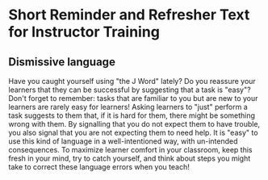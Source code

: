 # Short Reminder and Refresher Text for Instructor Training
## Dismissive language
Have you caught yourself using "the J Word" lately? Do you reassure your learners that they can be successful by suggesting 
that a task is "easy"? Don't forget to remember: tasks that are familiar to you but are new to your learners are rarely easy
for learners! Asking learners to "just" perform a task suggests to them that, if it is hard for them, there might be something
wrong with them. By signalling that you do not expect them to have trouble, you also signal that you are not expecting them to need
help. It is "easy" to use this kind of language in a well-intentioned way, with un-intended consequences. To maximize learner comfort in your classroom, keep this fresh in your 
mind, try to catch yourself, and think about steps you might take to correct these language errors when you teach!
